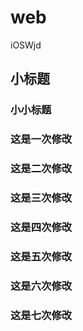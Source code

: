 # web
iOSWjd

## 小标题
### 小小标题
### 这是一次修改
### 这是二次修改
### 这是三次修改
### 这是四次修改
### 这是五次修改
### 这是六次修改
### 这是七次修改